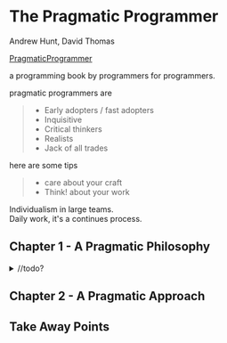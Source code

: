 # The Pragmatic Programmer

Andrew Hunt, David Thomas

[PragmaticProgrammer](http://www.pragmaticprogrammer.com)

a programming book by programmers for programmers.

pragmatic programmers are

> - Early adopters / fast adopters
> - Inquisitive
> - Critical thinkers
> - Realists
> - Jack of all trades

here are some tips

> - care about your craft
> - Think! about your work

Individualism in large teams.\
Daily work, it's a continues process.

## Chapter 1 - A Pragmatic Philosophy

<details>
<summary>
//todo?
</summary>

### The Cat Ate My Source Code

Take responsability. if you're in charge, be in charge.

### Software Entropy

Don't live with "broken windows" - fix issues when they are small, don't let problem persist, if you can't fix them, remove them, make sure that stuff are being handled and not neglected.

### Stone Soup and Boiled Frogs

be a catalyst for a change. lead and others will follow. start small and let other help. avoid 'start-up fatigue' (won't a better name be 'start up anxiety'?).

### Good Enough Software

Be aware and be communicative about the trade-offs you're doing. different projects have different standards for what counts as 'quality' or 'good enough', not every piece of software runs pacemakers or spaceships. sometimes it's better to ship a program with some bugs today then delay it and release a 'perfect' (which means better, we'll never run out of bugs) version next year. and eventually, we have to stop working on a software, there is a point where fixes and additions are just harming us.

### Your Knowledge Portfolio

knowledge and experience are the best guides we have, but they decay, things change, best practices come and go, and changes in environment might mean that what was good last year is no longer recommended.

to keep our knowledge portfolio relevenat and valuable, we can treat in like our financial investments.

1. invsitage, regularly.
2. diversify.
3. balance between high risk - high reward investments and conservative ones.
4. buy low, sell high
5. periodically review and rebalanced the portfolio.

some goals that we can follow to make sure we are doing those things correctly. we should set goals and time limits, and more importantly, keep them.

- learning new languages
- reading technical books
- reading none-technical books - keep in touch with what none-programmers humans are up to
- take classes
- participate in local user group
- experiment with different environments
- stay current with professional magazine and knowledge sources
- get wired and seek out information that hasn't been put into the standardized knowledge bases yet (newsgroups, mailing lists)

seek out opportunities for learning. if you find something you don't know (even if it's not needed for work), try, seek out advice, build up the network.

think critically about what you read and hear, don't fall for the hype.

### Communicate

A good idea is nothing without communication. write memos, proposals, status reports, new ideas and approches.

know what you want to say. start with an outline, be sure that you cover all the points you want to get across.
know your audience. be aware of the other sides needs and intrests.
choose the settings, when and where to make suggestions.
have a style of presentation appropriate to the audience. don't forget about presentation, good looking documents are more likely to be read.
get your audience involved, listen to suggestions, incorporate input.
listen to others, encourage questions, promote dialog.
get back to people, keep the connection alive, respond, keep the other side informed.

</details>

## Chapter 2 - A Pragmatic Approach

<!-- <details> -->
<summary>

</summary>

</details>

## Take Away Points

